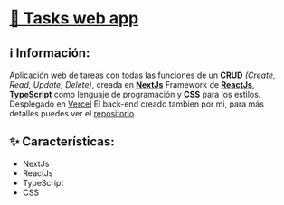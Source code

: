 # [📝 Tasks web app](https://tasks-web-app-three.vercel.app/)

## ℹ️ Información:

Aplicación web de tareas con todas las funciones de un **CRUD** *(Create, Read, Update, Delete)*, creada en **[NextJs](https://nextjs.org/)** Framework de **[ReactJs](https://reactjs.org/)**, **[TypeScript](https://www.typescriptlang.org/)** como lenguaje de programación y **CSS** para los estilos. 
Desplegado en [Vercel](https://vercel.com/)
El back-end creado tambien por mi, para más detalles puedes ver el [repositorio](https://github.com/2DavidGarcia4/Tasks-api-ExpressJs) 


## ✨ Características: 

- NextJs
- ReactJs
- TypeScript
- CSS